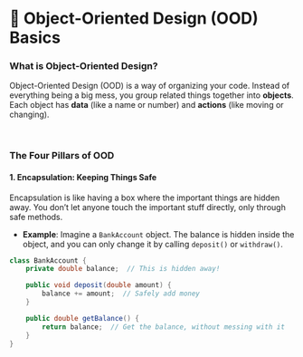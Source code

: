 # 🚀 **Object-Oriented Design (OOD) Basics**

### **What is Object-Oriented Design?**
Object-Oriented Design (OOD) is a way of organizing your code. Instead of everything being a big mess, you group related things together into **objects**. Each object has **data** (like a name or number) and **actions** (like moving or changing).

<br>

### **The Four Pillars of OOD**

#### **1. Encapsulation: Keeping Things Safe**
Encapsulation is like having a box where the important things are hidden away. You don’t let anyone touch the important stuff directly, only through safe methods.

- **Example**: Imagine a `BankAccount` object. The balance is hidden inside the object, and you can only change it by calling `deposit()` or `withdraw()`.

```java
class BankAccount {
    private double balance;  // This is hidden away!

    public void deposit(double amount) {
        balance += amount;  // Safely add money
    }

    public double getBalance() {
        return balance;  // Get the balance, without messing with it
    }
}
```
